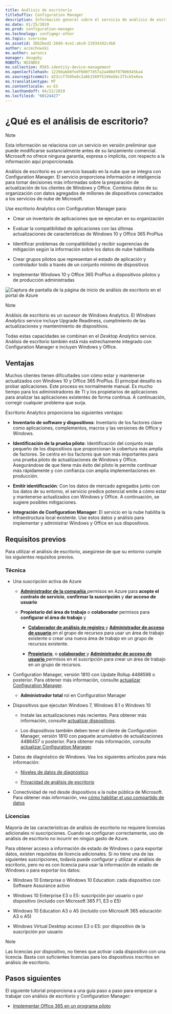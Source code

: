 ```yaml
---
title: Análisis de escritorio
titleSuffix: Configuration Manager
description: Información general sobre el servicio de análisis de escritorio integrado con Configuration Manager.
ms.date: 01/25/2019
ms.prod: configuration-manager
ms.technology: configmgr-other
ms.topic: overview
ms.assetid: 38b2bed2-20dd-4ce1-abc0-219343d2c4b8
author: aczechowski
ms.author: aaroncz
manager: dougeby
ROBOTS: NOINDEX
ms.collection: M365-identity-device-management
ms.openlocfilehash: 1229dabb0fedf600f7d57a2a400df87906945ba4
ms.sourcegitcommit: d23ccf7b95e6c2a6b156975194ebbc375cb5e6ea
ms.translationtype: MT
ms.contentlocale: es-ES
ms.lasthandoff: 04/22/2019
ms.locfileid: "60124427"
---
```

# <a name="what-is-desktop-analytics"></a>¿Qué es el análisis de escritorio?

> [!Note]  
> Esta información se relaciona con un servicio en versión preliminar que puede modificarse sustancialmente antes de su lanzamiento comercial. Microsoft no ofrece ninguna garantía, expresa o implícita, con respecto a la información aquí proporcionada.  

Análisis de escritorio es un servicio basado en la nube que se integra con Configuration Manager. El servicio proporciona información e inteligencia para tomar decisiones más informadas sobre la preparación de actualización de los clientes de Windows y Office. Combina datos de su organización con datos agregados de millones de dispositivos conectados a los servicios de nube de Microsoft. 

Use escritorio Analytics con Configuration Manager para:  

- Crear un inventario de aplicaciones que se ejecutan en su organización  

- Evaluar la compatibilidad de aplicaciones con las últimas actualizaciones de características de Windows 10 y Office 365 ProPlus  

- Identificar problemas de compatibilidad y recibir sugerencias de mitigación según la información sobre los datos de nube habilitada  

- Crear grupos pilotos que representan el estado de aplicación y controlador todo a través de un conjunto mínimo de dispositivos  

- Implementar Windows 10 y Office 365 ProPlus a dispositivos pilotos y de producción administradas  

![Captura de pantalla de la página de inicio de análisis de escritorio en el portal de Azure](media/portal-home.png)

> [!Note]  
> Análisis de escritorio es un sucesor de Windows Analytics. El *Windows Analytics* service incluye Upgrade Readiness, cumplimiento de las actualizaciones y mantenimiento de dispositivos. 
> 
> Todas estas capacidades se combinan en el *Desktop Analytics* service. Análisis de escritorio también está más estrechamente integrado con Configuration Manager e incluyen Windows y Office. 



## <a name="benefits"></a>Ventajas

Muchos clientes tienen dificultades con cómo estar y mantenerse actualizados con Windows 10 y Office 365 ProPlus. El principal desafío es probar aplicaciones. Este proceso es normalmente manual. Es mucho tiempo para los administradores de TI y los propietarios de aplicaciones para analizar las aplicaciones existentes de forma continua. A continuación, corregir cualquier problema que surja. 

Escritorio Analytics proporciona las siguientes ventajas:

- **Inventario de software y dispositivos**: Inventario de los factores clave como aplicaciones, complementos, macros y las versiones de Office y Windows.  

- **Identificación de la prueba piloto**: Identificación del conjunto más pequeño de los dispositivos que proporcionan la cobertura más amplia de factores. Se centra en los factores que son más importantes para una prueba piloto de actualizaciones de Windows y Office. Asegurándose de que tiene más éxito del piloto le permite continuar más rápidamente y con confianza con amplia implementaciones en producción.  

- **Emitir identificación**: Con los datos de mercado agregados junto con los datos de su entorno, el servicio predice potencial emite a cómo estar y mantenerse actualizados con Windows y Office. A continuación, se sugiere posibles mitigaciones.  

- **Integración de Configuration Manager**: El servicio en la nube habilita la infraestructura local existente. Use estos datos y análisis para implementar y administrar Windows y Office en sus dispositivos.  



## <a name="prerequisites"></a>Requisitos previos

Para utilizar el análisis de escritorio, asegúrese de que su entorno cumple los siguientes requisitos previos. 


### <a name="technical"></a>Técnica

- Una suscripción activa de Azure  
    
    - [**Administrador de la compañía** ](https://docs.microsoft.com/azure/active-directory/users-groups-roles/directory-assign-admin-roles#company-administrator) permisos en Azure para **acepte el contrato de servicio**, **confirmar la suscripción** y **dar acceso de usuario** 

    - **Propietario del área de trabajo** o **colaborador** permisos para **configurar el área de trabajo** y  

        - [**Colaborador de análisis de registro** ](https://docs.microsoft.com/azure/role-based-access-control/built-in-roles#log-analytics-contributor) y [ **Administrador de acceso de usuario** ](https://docs.microsoft.com/azure/role-based-access-control/built-in-roles#user-access-administrator) en el grupo de recursos para usar un área de trabajo existente o crear una nueva área de trabajo en un grupo de recursos existente.

        - [**Propietario**](https://docs.microsoft.com/azure/role-based-access-control/built-in-roles#owner), o [ **colaborador** ](https://docs.microsoft.com/azure/role-based-access-control/built-in-roles#contributor) y [ **Administrador de acceso de usuario** ](https://docs.microsoft.com/azure/role-based-access-control/built-in-roles#user-access-administrator) permisos en el suscripción para crear un área de trabajo en un grupo de recursos.

- Configuration Manager, versión 1810 con Update Rollup 4488598 o posterior. Para obtener más información, consulte [actualizar Configuration Manager](/sccm/desktop-analytics/connect-configmgr#bkmk_hotfix).  

    - **Administrador total** rol en Configuration Manager  

- Dispositivos que ejecutan Windows 7, Windows 8.1 o Windows 10  

    - Instale las actualizaciones más recientes. Para obtener más información, consulte [actualizar dispositivos](/sccm/desktop-analytics/enroll-devices#update-devices).  

    - Los dispositivos también deben tener el cliente de Configuration Manager, versión 1810 con paquete acumulativo de actualizaciones 4486457 o posterior. Para obtener más información, consulte [actualizar Configuration Manager](/sccm/desktop-analytics/connect-configmgr#bkmk_hotfix).  

- Datos de diagnóstico de Windows. Vea los siguientes artículos para más información:  

    - [Niveles de datos de diagnóstico](/sccm/desktop-analytics/enable-data-sharing#diagnostic-data-levels)  

    - [Privacidad de análisis de escritorio](/sccm/desktop-analytics/privacy)  

- Conectividad de red desde dispositivos a la nube pública de Microsoft. Para obtener más información, vea [cómo habilitar el uso compartido de datos](/sccm/desktop-analytics/enable-data-sharing)  


### <a name="licensing"></a>Licencias

Mayoría de las características de análisis de escritorio no requiere licencias adicionales ni suscripciones. Cuando se configuran correctamente, uso de análisis de escritorio no incurrir en ningún gasto de Azure. 

Para obtener acceso a información de estado de Windows o para exportar datos, existen requisitos de licencia adicionales. Si no tiene una de las siguientes suscripciones, todavía puede configurar y utilizar el análisis de escritorio, pero no es con licencia para usar la información de estado de Windows o para exportar los datos:

- Windows 10 Enterprise o Windows 10 Education: cada dispositivo con Software Assurance activo  

- Windows 10 Enterprise E3 o E5: suscripción por usuario o por dispositivo (incluido con Microsoft 365 F1, E3 o E5)  

- Windows 10 Education A3 o A5 (incluido con Microsoft 365 educación A3 o A5)  

- Windows Virtual Desktop acceso E3 o E5: por dispositivo de la suscripción por usuario  

> [!Note]  
> Las licencias por dispositivo, no tienes que activar cada dispositivo con una licencia. Basta con suficientes licencias para los dispositivos inscritos en análisis de escritorio.  


<!-- 
## Top task
> *Optional*  
> *An effective way to structure your overview article is to create an H2 for the top customer tasks and describe how the product/service helps customers with that task.*  
> *Create a new H2 for each task you list.*  
 -->



## <a name="next-steps"></a>Pasos siguientes

El siguiente tutorial proporciona a una guía paso a paso para empezar a trabajar con análisis de escritorio y Configuration Manager:  

- [Implementar Office 365 en un programa piloto](/sccm/desktop-analytics/tutorial-office-365)  

<!-- for future
- [Deploy Windows 10 to a pilot](/sccm/desktop-analytics/tutorial-windows)  
-->
